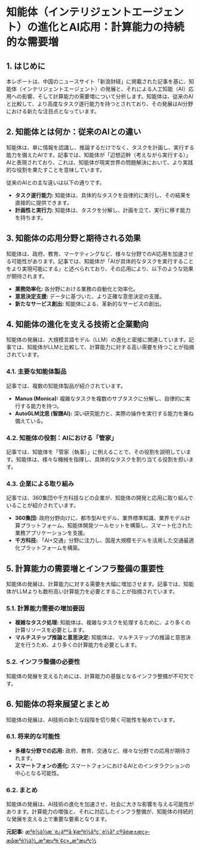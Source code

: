 # 知能体（インテリジェントエージェント）の進化とAI応用：計算能力の持続的な需要増

## 1. はじめに

本レポートは、中国のニュースサイト「新浪財経」に掲載された記事を基に、知能体（インテリジェントエージェント）の発展と、それによる人工知能（AI）応用への影響、そして計算能力の需要増について分析します。知能体は、従来のAIと比較して、より高度なタスク遂行能力を持つとされており、その発展はAI分野における新たな注目点となっています。

## 2. 知能体とは何か：従来のAIとの違い

知能体は、単に情報を認識し、推論するだけでなく、タスクを計画し、実行する能力を備えたAIです。記事では、知能体が「辺想辺幹（考えながら実行する）」AIと表現されており、これは、知能体が現実世界の問題解決において、より実践的な役割を果たすことを意味しています。

従来のAIとの主な違いは以下の通りです。

* **タスク遂行能力:** 知能体は、具体的なタスクを自律的に実行し、その結果を直接的に提供できます。
* **計画性と実行力:** 知能体は、タスクを分解し、計画を立て、実行に移す能力を持ちます。

## 3. 知能体の応用分野と期待される効果

知能体は、政府、教育、マーケティングなど、様々な分野でのAI応用を加速させる可能性があります。記事では、知能体が「AIが具体的なタスクを実行することをより実現可能にする」と述べられており、その応用により、以下のような効果が期待されます。

* **業務効率化:** 各分野における業務の自動化と効率化。
* **意思決定支援:** データに基づいた、より正確な意思決定の支援。
* **新たなサービス創出:** 知能体による、革新的なサービスの創出。

## 4. 知能体の進化を支える技術と企業動向

知能体の発展は、大規模言語モデル（LLM）の進化と密接に関連しています。記事では、知能体がLLMと比較して、計算能力に対する高い需要を持つことが指摘されています。

### 4.1. 主要な知能体製品

記事では、複数の知能体製品が紹介されています。

* **Manus (Monica):** 複雑なタスクを複数のサブタスクに分解し、自律的に実行する能力を持つ。
* **AutoGLM沈思 (智譜AI):** 深い研究能力と、実際の操作を実行する能力を兼ね備えている。

### 4.2. 知能体の役割：AIにおける「管家」

記事では、知能体を「管家（執事）」に例えることで、その役割を説明しています。知能体は、様々な機械を指揮し、具体的なタスクを割り当てる役割を担います。

### 4.3. 企業による取り組み

記事では、360集団や千方科技などの企業が、知能体の開発と応用に取り組んでいることが紹介されています。

* **360集団:** 政府分野向けに、都市型AIモデル、業界標準知識、業界モデル計算プラットフォーム、知能体開発ツールセットを構築し、スマート化された業務アプリケーションを支援。
* **千方科技:** 「AI+交通」分野に注力し、国産大規模モデルを活用した交通最適化プラットフォームを構築。

## 5. 計算能力の需要増とインフラ整備の重要性

知能体の発展は、計算能力に対する需要を大幅に増加させます。記事では、知能体がLLMよりも数桁高い計算能力を必要とすることが指摘されています。

### 5.1. 計算能力需要の増加要因

* **複雑なタスク処理:** 知能体は、複雑なタスクを処理するために、より多くの計算リソースを必要とします。
* **マルチステップ推論と意思決定:** 知能体は、マルチステップの推論と意思決定を行うため、より多くの計算能力を必要とします。

### 5.2. インフラ整備の必要性

知能体の発展を支えるためには、計算能力の基盤となるインフラ整備が不可欠です。

## 6. 知能体の将来展望とまとめ

知能体の発展は、AI技術の新たな段階を切り開く可能性を秘めています。

### 6.1. 将来的な可能性

* **多様な分野での応用:** 政府、教育、交通など、様々な分野での応用が期待されます。
* **スマートフォンの進化:** スマートフォンにおけるAIとのインタラクションの中心となる可能性。

### 6.2. まとめ

知能体の発展は、AI技術の進化を加速させ、社会に大きな影響を与える可能性があります。計算能力の増強と、それに対応したインフラ整備が、知能体の持続的な発展を支える上で重要な要素となります。


**元記事:** [æºè½ä½æ¨è¿äººå·¥æºè½åºç¨è½å° ç®åéæ±æç»­æåæºè½ä½_æ°æµªè´¢ç»_æ°æµªç½](https://finance.sina.com.cn/stock/relnews/cn/2025-04-22/doc-inetytxa8017455.shtml)